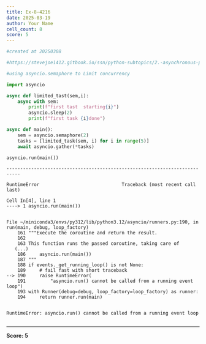 ```yaml
---
title: Ex-8-4216
date: 2025-03-19
author: Your Name
cell_count: 8
score: 5
---
```


```python
#created at 20250308
```


```python
#https://stevejoe1412.gitbook.io/ssn/python-subtopics/2.-asynchronous-programming
```


```python
#using asyncio.semaphore to Limit concurrency
```


```python
import asyncio
```


```python
async def limited_tast(sem,i):
    async with sem:
        print(f"first tast  starting{i}")
        asyncio.sleep(2)
        print(f"first task {i}done")
```


```python
async def main():
    sem = asyncio.semaphore(2)
    tasks = [limited_task(sem, i) for i in range(5)]
    await asyncio.gather(*tasks)
```


```python
asyncio.run(main())
```


    ---------------------------------------------------------------------------

    RuntimeError                              Traceback (most recent call last)

    Cell In[4], line 1
    ----> 1 asyncio.run(main())


    File ~/miniconda3/envs/py312/lib/python3.12/asyncio/runners.py:190, in run(main, debug, loop_factory)
        161 """Execute the coroutine and return the result.
        162 
        163 This function runs the passed coroutine, taking care of
       (...)
        186     asyncio.run(main())
        187 """
        188 if events._get_running_loop() is not None:
        189     # fail fast with short traceback
    --> 190     raise RuntimeError(
        191         "asyncio.run() cannot be called from a running event loop")
        193 with Runner(debug=debug, loop_factory=loop_factory) as runner:
        194     return runner.run(main)


    RuntimeError: asyncio.run() cannot be called from a running event loop



```python

```


---
**Score: 5**